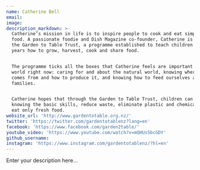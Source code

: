 ```yaml
---
name: Catherine Bell
email:
image:
description_markdown: >-
  Catherine’s mission in life is to inspire people to cook and eat simple, good
  food. A passionate foodie and Dish Magazine co-founder, Catherine is behind
  the Garden to Table Trust, a programme established to teach children aged 7-10
  years how to grow, harvest, cook and share food.


  The programme ticks all the boxes that Catherine feels are important in the
  world right now: caring for and about the natural world, knowing where food
  comes from and how to produce it, and knowing how to feed ourselves and our
  families.


  Catherine hopes that through the Garden to Table Trust, children can go up
  knowing the basic skills, reduce waste, eliminate plastic and chemicals, and
  eat only fresh food.
website_url: 'http://www.gardentotable.org.nz/'
twitter: 'https://twitter.com/gardentotablenz?lang=en'
facebook: 'https://www.facebook.com/garden2table/'
youtube_video: 'https://www.youtube.com/watch?v=mQHUs5bcGDY'
github_username:
instagram: 'https://www.instagram.com/gardentotablenz/?hl=en'
---
```


Enter your description here...
